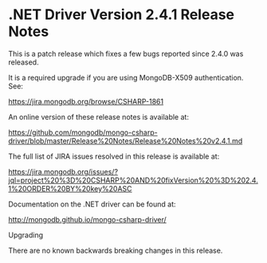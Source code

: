# .NET Driver Version 2.4.1 Release Notes

This is a patch release which fixes a few bugs reported since 2.4.0 was released.

It is a required upgrade if you are using MongoDB-X509 authentication. See:

https://jira.mongodb.org/browse/CSHARP-1861

An online version of these release notes is available at:

https://github.com/mongodb/mongo-csharp-driver/blob/master/Release%20Notes/Release%20Notes%20v2.4.1.md

The full list of JIRA issues resolved in this release is available at:

https://jira.mongodb.org/issues/?jql=project%20%3D%20CSHARP%20AND%20fixVersion%20%3D%202.4.1%20ORDER%20BY%20key%20ASC

Documentation on the .NET driver can be found at:

http://mongodb.github.io/mongo-csharp-driver/

Upgrading

There are no known backwards breaking changes in this release.
